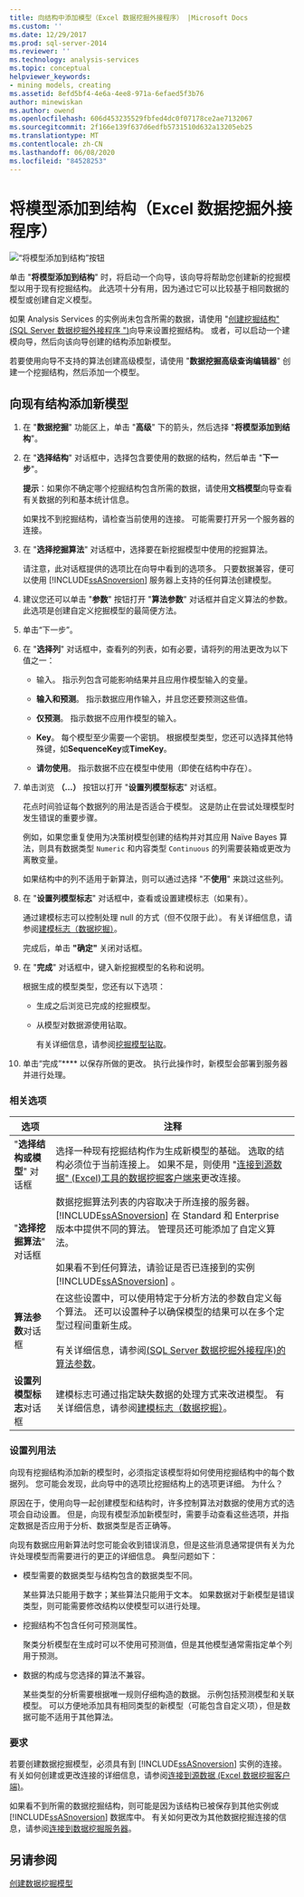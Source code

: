 ```yaml
---
title: 向结构中添加模型（Excel 数据挖掘外接程序） |Microsoft Docs
ms.custom: ''
ms.date: 12/29/2017
ms.prod: sql-server-2014
ms.reviewer: ''
ms.technology: analysis-services
ms.topic: conceptual
helpviewer_keywords:
- mining models, creating
ms.assetid: 8efd5bf4-4e6a-4ee8-971a-6efaed5f3b76
author: minewiskan
ms.author: owend
ms.openlocfilehash: 606d453235529fbfed4dc0f07178ce2ae7132067
ms.sourcegitcommit: 2f166e139f637d6edfb5731510d632a13205eb25
ms.translationtype: MT
ms.contentlocale: zh-CN
ms.lasthandoff: 06/08/2020
ms.locfileid: "84528253"
---
```

# <a name="add-model-to-structure-data-mining-add-ins-for-excel"></a>将模型添加到结构（Excel 数据挖掘外接程序）
  ![“将模型添加到结构”按钮](media/dmc-addmodel.gif "“将模型添加到结构”按钮")  
  
 单击 "**将模型添加到结构**" 时，将启动一个向导，该向导将帮助您创建新的挖掘模型以用于现有挖掘结构。 此选项十分有用，因为通过它可以比较基于相同数据的模型或创建自定义模型。  
  
 如果 Analysis Services 的实例尚未包含所需的数据，请使用 "[创建挖掘结构" &#40;SQL Server 数据挖掘外接程序 "&#41;](create-mining-structure-sql-server-data-mining-add-ins.md)向导来设置挖掘结构。 或者，可以启动一个建模向导，然后向该向导创建的结构添加新模型。  
  
 若要使用向导不支持的算法创建高级模型，请使用 "**数据挖掘高级查询编辑器**" 创建一个挖掘结构，然后添加一个模型。  
  
## <a name="add-a-new-model-to-an-existing-structure"></a>向现有结构添加新模型  
  
1.  在 "**数据挖掘**" 功能区上，单击 "**高级**" 下的箭头，然后选择 "**将模型添加到结构**"。  
  
2.  在 "**选择结构**" 对话框中，选择包含要使用的数据的结构，然后单击 "**下一步**"。  
  
     **提示**：如果你不确定哪个挖掘结构包含所需的数据，请使用**文档模型**向导查看有关数据的列和基本统计信息。  
  
     如果找不到挖掘结构，请检查当前使用的连接。 可能需要打开另一个服务器的连接。  
  
3.  在 "**选择挖掘算法**" 对话框中，选择要在新挖掘模型中使用的挖掘算法。  
  
     请注意，此对话框提供的选项比在向导中看到的选项多。 只要数据兼容，便可以使用 [!INCLUDE[ssASnoversion](../includes/ssasnoversion-md.md)] 服务器上支持的任何算法创建模型。  
  
4.  建议您还可以单击 "**参数**" 按钮打开 "**算法参数**" 对话框并自定义算法的参数。 此选项是创建自定义挖掘模型的最简便方法。  
  
5.  单击“下一步”。  
  
6.  在 "**选择列**" 对话框中，查看列的列表，如有必要，请将列的用法更改为以下值之一：  
  
    -   输入。 指示列包含可能影响结果并且应用作模型输入的变量。  
  
    -   **输入和预测**。 指示数据应用作输入，并且您还要预测这些值。  
  
    -   **仅预测**。 指示数据不应用作模型的输入。  
  
    -   **Key**。 每个模型至少需要一个密钥。 根据模型类型，您还可以选择其他特殊键，如**SequenceKey**或**TimeKey**。  
  
    -   **请勿使用**。 指示数据不应在模型中使用（即使在结构中存在）。  
  
7.  单击浏览 **（...）** 按钮以打开 "**设置列模型标志**" 对话框。  
  
     花点时间验证每个数据列的用法是否适合于模型。 这是防止在尝试处理模型时发生错误的重要步骤。  
  
     例如，如果您重复使用为决策树模型创建的结构并对其应用 Naïve Bayes 算法，则具有数据类型 `Numeric` 和内容类型 `Continuous` 的列需要装箱或更改为离散变量。  
  
     如果结构中的列不适用于新算法，则可以通过选择 "不**使用**" 来跳过这些列。  
  
8.  在 "**设置列模型标志**" 对话框中，查看或设置建模标志（如果有）。  
  
     通过建模标志可以控制处理 null 的方式（但不仅限于此）。 有关详细信息，请参阅[建模标志（数据挖掘）](data-mining/modeling-flags-data-mining.md)。  
  
     完成后，单击 **"确定"** 关闭对话框。  
  
9. 在 "**完成**" 对话框中，键入新挖掘模型的名称和说明。  
  
     根据生成的模型类型，您还有以下选项：  
  
    -   生成之后浏览已完成的挖掘模型。  
  
    -   从模型对数据源使用钻取。  
  
         有关详细信息，请参阅[挖掘模型钻取](data-mining/drillthrough-on-mining-models.md)。  
  
10. 单击“完成”**** 以保存所做的更改。 执行此操作时，新模型会部署到服务器并进行处理。  
  
### <a name="related-options"></a>相关选项  
  
|选项|注释|  
|------------|--------------|  
|"**选择结构或模型**" 对话框|选择一种现有挖掘结构作为生成新模型的基础。  选取的结构必须位于当前连接上。 如果不是，则使用 "[连接到源数据" &#40;Excel&#41;工具的数据挖掘客户端来](connect-to-source-data-data-mining-client-for-excel.md)更改连接。|  
|"**选择挖掘算法**" 对话框|数据挖掘算法列表的内容取决于所连接的服务器。 [!INCLUDE[ssASnoversion](../includes/ssasnoversion-md.md)] 在 Standard 和 Enterprise 版本中提供不同的算法。 管理员还可能添加了自定义算法。<br /><br /> 如果看不到任何算法，请验证是否已连接到的实例 [!INCLUDE[ssASnoversion](../includes/ssasnoversion-md.md)] 。|  
|**算法参数**对话框|在这些设置中，可以使用特定于分析方法的参数自定义每个算法。 还可以设置种子以确保模型的结果可以在多个定型过程间重新生成。<br /><br /> 有关详细信息，请参阅[&#40;SQL Server 数据挖掘外接程序&#41;的算法参数](algorithm-parameters-sql-server-data-mining-add-ins.md)。|  
|**设置列模型标志**对话框|建模标志可通过指定缺失数据的处理方式来改进模型。 有关详细信息，请参阅[建模标志（数据挖掘）](data-mining/modeling-flags-data-mining.md)。|  
  
###  <a name="setting-column-usage"></a><a name="Bkmk_mdlcolumn"></a>设置列用法  
 向现有挖掘结构添加新的模型时，必须指定该模型将如何使用挖掘结构中的每个数据列。 您可能会发现，此向导中的选项比挖掘结构上的选项更详细。 为什么？  
  
 原因在于，使用向导一起创建模型和结构时，许多控制算法对数据的使用方式的选项会自动设置。 但是，向现有模型添加新模型时，需要手动查看这些选项，并指定数据是否应用于分析、数据类型是否正确等。  
  
 向现有数据应用新算法时您可能会收到错误消息，但是这些消息通常提供有关为允许处理模型而需要进行的更正的详细信息。 典型问题如下：  
  
-   模型需要的数据类型与结构包含的数据类型不同。  
  
     某些算法只能用于数字；某些算法只能用于文本。 如果数据对于新模型是错误类型，则可能需要修改结构以使模型可以进行处理。  
  
-   挖掘结构不包含任何可预测属性。  
  
     聚类分析模型在生成时可以不使用可预测值，但是其他模型通常需指定单个列用于预测。  
  
-   数据的构成与您选择的算法不兼容。  
  
     某些类型的分析需要根据唯一规则仔细构造的数据。 示例包括预测模型和关联模型。 可以方便地添加具有相同类型的新模型（可能包含自定义项），但是数据可能不适用于其他算法。  
  
### <a name="requirements"></a>要求  
 若要创建数据挖掘模型，必须具有到 [!INCLUDE[ssASnoversion](../includes/ssasnoversion-md.md)] 实例的连接。 有关如何创建或更改连接的详细信息，请参阅[连接到源数据 &#40;Excel 数据挖掘客户端&#41;](connect-to-source-data-data-mining-client-for-excel.md)。  
  
 如果看不到所需的数据挖掘结构，则可能是因为该结构已被保存到其他实例或 [!INCLUDE[ssASnoversion](../includes/ssasnoversion-md.md)] 数据库中。 有关如何更改为其他数据挖掘连接的信息，请参阅[连接到数据挖掘服务器](connect-to-a-data-mining-server.md)。  
  
## <a name="see-also"></a>另请参阅  
 [创建数据挖掘模型](creating-a-data-mining-model.md)   
